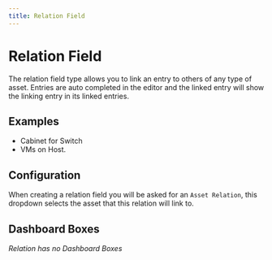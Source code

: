 ```yaml
---
title: Relation Field
---
```


# Relation Field

The relation field type allows you to link an entry to others of any type of
asset. Entries are auto completed in the editor and the linked entry will show
the linking entry in its linked entries.

## Examples

- Cabinet for Switch
- VMs on Host.

## Configuration

When creating a relation field you will be asked for an `Asset Relation`, this
dropdown selects the asset that this relation will link to.

## Dashboard Boxes

_Relation has no Dashboard Boxes_

